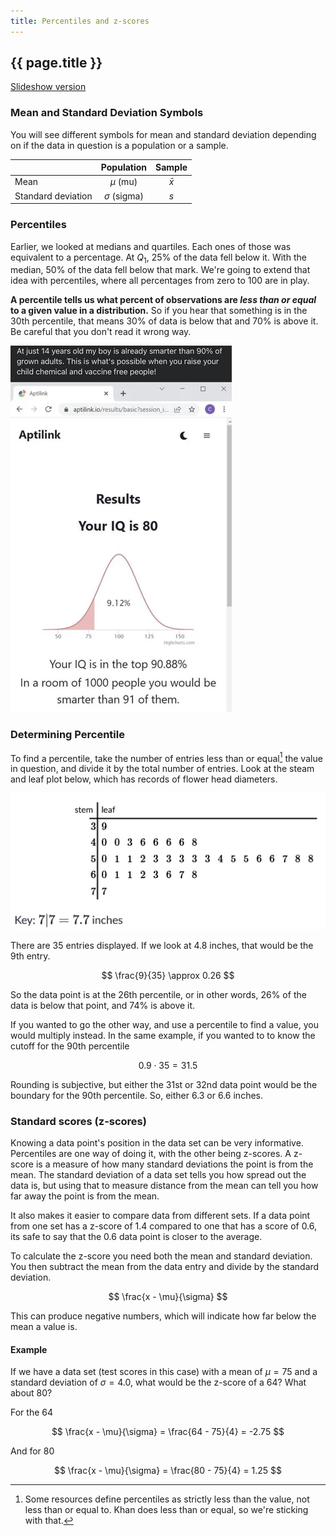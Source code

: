 ```yaml
---
title: Percentiles and z-scores
---
```


## {{ page.title }}

[Slideshow version](https://1drv.ms/p/c/c4097c61e06a2b97/Eb9HbXhL9spGvMRRjGzLaSYB7yMoElWDhBdTDfEt50wHiw?e=wN7RG3)

### Mean and Standard Deviation Symbols

You will see different symbols for mean and standard deviation depending on if the data in question is a population or a sample.

|                    |    Population    |  Sample   |
| ------------------ | :--------------: | :-------: |
| Mean               |    $\mu$ (mu)    | $\bar{x}$ |
| Standard deviation | $\sigma$ (sigma) |    $s$    |

### Percentiles

Earlier, we looked at medians and quartiles. Each ones of those was equivalent to a percentage. At $Q_1$, 25% of the data fell below it. With the median, 50% of the data fell below that mark. We're going to extend that idea with percentiles, where all percentages from zero to 100 are in play.

**A percentile tells us what percent of observations are *less than or equal* to a given value in a distribution.** So if you hear that something is in the 30th percentile, that means 30% of data is below that and 70% is above it. Be careful that you don't read it wrong way.

![Why statistical comprehension is important.](../img/2.3-misinterpreting-percentiles.png)

### Determining Percentile

To find a percentile, take the number of entries less than or equal[^1] the value in question, and divide it by the total number of entries. Look at the steam and leaf plot below, which has records of flower head diameters.

![stem and leaf plot](../img/2.3-stem-and-leaf.png)

There are 35 entries displayed. If we look at 4.8 inches, that would be the 9th entry.

$$ \frac{9}{35} \approx 0.26 $$

So the data point is at the 26th percentile, or in other words, 26% of the data is below that point, and 74% is above it.

If you wanted to go the other way, and use a percentile to find a value, you would multiply instead. In the same example, if you wanted to to know the cutoff for the 90th percentile

$$ 0.9 \cdot 35 = 31.5 $$

Rounding is subjective, but either the 31st or 32nd data point would be the boundary for the 90th percentile. So, either 6.3 or 6.6 inches.

### Standard scores (z-scores)

Knowing a data point's position in the data set can be very informative. Percentiles are one way of doing it, with the other being z-scores. A z-score is a measure of how many standard deviations the point is from the mean. The standard deviation of a data set tells you how spread out the data is, but using that to measure distance from the mean can tell you how far away the point is from the mean.

It also makes it easier to compare data from different sets. If a data point from one set has a z-score of 1.4 compared to one that has a score of 0.6, its safe to say that the 0.6 data point is closer to the average.

To calculate the z-score you need both the mean and standard deviation. You then subtract the mean from the data entry and divide by the standard deviation.

$$ \frac{x - \mu}{\sigma} $$

This can produce negative numbers, which will indicate how far below the mean a value is.

#### Example

If we have a data set (test scores in this case) with a mean of $\mu= 75$ and a standard deviation of $\sigma = 4.0$, what would be the z-score of a 64? What about 80?

For the 64

$$ \frac{x - \mu}{\sigma} = \frac{64 - 75}{4} = -2.75 $$

And for 80

$$ \frac{x - \mu}{\sigma} = \frac{80 - 75}{4} = 1.25 $$

[^1]: Some resources define percentiles as strictly less than the value, not less than or equal to. Khan does less than or equal, so we're sticking with that.
